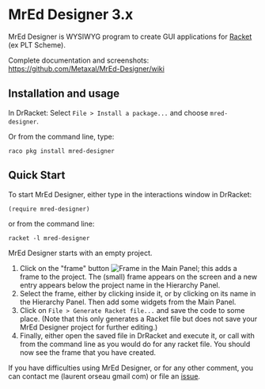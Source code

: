# MrEd Designer 3.x

MrEd Designer is WYSIWYG program to create GUI applications for [Racket](http://www.racket-lang.org/) (ex PLT Scheme).


Complete documentation and screenshots: https://github.com/Metaxal/MrEd-Designer/wiki

## Installation and usage

In DrRacket: Select `File > Install a package...` and choose `mred-designer`.

Or from the command line, type:
```
raco pkg install mred-designer
```

## Quick Start

To start MrEd Designer, either type in the interactions window in DrRacket:
```
(require mred-designer)
```
or from the command line:
```
racket -l mred-designer
```

MrEd Designer starts with an empty project.

1. Click on the "frame" button ![Frame](https://raw.githubusercontent.com/Metaxal/MrEd-Designer/master/mred-designer/widgets/frame/icons/24x24.png) in the Main Panel; this adds a frame to the project. The (small) frame appears on the screen and a new entry appears below the project name in the Hierarchy Panel.
2. Select the frame, either by clicking inside it, or by clicking on its name in the Hierarchy Panel.
Then add some widgets from the Main Panel.
3. Click on `File > Generate Racket file...` and save the code to some place. (Note that this only generates a Racket file but does not save your MrEd Designer project for further editing.) 
4. Finally, either open the saved file in DrRacket and execute it, or call with from the command line as you would do for any racket file.
You should now see the frame that you have created.

If you have difficulties using MrEd Designer, or for any other comment, you can contact me (laurent orseau gmail com) or file an [issue](https://github.com/Metaxal/MrEd-Designer/issues).
